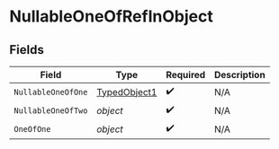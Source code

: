 # NullableOneOfRefInObject


## Fields

| Field                                               | Type                                                | Required                                            | Description                                         |
| --------------------------------------------------- | --------------------------------------------------- | --------------------------------------------------- | --------------------------------------------------- |
| `NullableOneOfOne`                                  | [TypedObject1](../../models/shared/TypedObject1.md) | :heavy_check_mark:                                  | N/A                                                 |
| `NullableOneOfTwo`                                  | *object*                                            | :heavy_check_mark:                                  | N/A                                                 |
| `OneOfOne`                                          | *object*                                            | :heavy_check_mark:                                  | N/A                                                 |